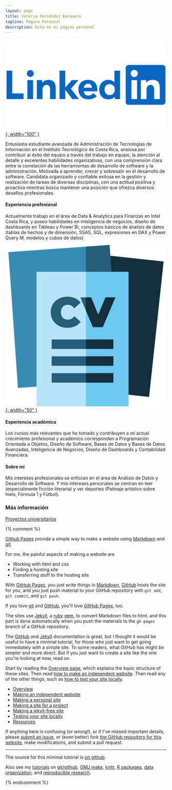 ```yaml
---
layout: page
title: Valeria Fernández Barquero
tagline: Página Personal
description: Esta es mi pagina personal
---
```


[![Linkedin](assets/Linkedin-Logo.png){: width="100" }](https://www.linkedin.com/in/valeria-fern%C3%A1ndez-barquero-286271273)

Entusiasta estudiante avanzada de Administración de Tecnologías de Información en el Instituto Tecnológico de Costa Rica, ansiosa por contribuir al éxito del equipo a través del trabajo en equipo, la atención al detalle y excelentes habilidades organizativas, con una comprensión clara entre la correlación de las herramientas de desarrollo de software y la administración. Motivada a  aprender, crecer y sobresalir en el desarrollo de software. Candidata organizado y confiable exitosa en la gestión y realización de tareas de diversas disciplinas, con una actitud positiva y proactiva mientras busca mantener una posición que ofrezca diversos desafíos profesionales.

#### Experiencia profesional

Actualmente trabajo en el área de Data & Analytics para Finanzas en Intel Costa Rica, y poseo habilidades en inteligencia de negocios, diseño de dashboards en Tableau y Power BI, conceptos básicos de ánalisis de datos (tablas de hechos y de dimensión, SSAS, SQL, expresiones en DAX y Power Query M, modelos y cubos de datos)

[![CV](assets/cvlogo.png){: width="50" }](https://drive.google.com/file/d/1Qc25FxFcskg513M_iUKnDqTG_Pbx8flF/view?usp=sharing)

#### Experiencia académica

Los cursos más relevantes que he tomado y contribuyen a mi actual crecimiento profesional y académico corresponden a Programación Orientada a Objetos, Diseño de Software, Bases de Datos y Bases de Datos Avanzadas, Inteligencia de Negocios, Diseño de Dashboards y Contabilidad Financiera.

#### Sobre mí

Mis intereses profesionales se enfocan en el área de Análisis de Datos y Desarrollo de Software. Y mis intereses personales se centran en leer (especialmente ficción literaria) y ver deportes (Patinaje artístico sobre hielo, Fórmula 1 y Fútbol). 



### Más información

[Proyectos universitarios](pages/proyectos_universitarios.md)


{% comment %}

[Github Pages](https://pages.github.com) provide a simple way to make a
website using
[Markdown](https://daringfireball.net/projects/markdown/) and
[git](https://git-scm.com).

For me, the painful aspects of making a website are

- Working with html and css
- Finding a hosting site
- Transferring stuff to the hosting site

With [GitHub Pages](https://pages.github.com), you just write things in
[Markdown](https://daringfireball.net/projects/markdown/),
[GitHub](https://github.com) hosts the site for you, and you just push
material to your GitHub repository with `git add`, `git commit`, and
`git push`.

If you love [git](https://git-scm.com/) and
[GitHub](https://github.com), you'll love
[GitHub Pages](https://pages.github.com), too.

The sites use [Jekyll](https://jekyllrb.com/), a
[ruby](https://www.ruby-lang.org/en/) [gem](https://rubygems.org/), to
convert Markdown files to html, and this part is done
automatically when you push the materials to the `gh-pages` branch
of a GitHub repository.

The [GitHub](https://pages.github.com) and
[Jekyll](https://jekyllrb.com) documentation is great, but I thought it
would be useful to have a minimal tutorial, for those who just want to
get going immediately with a simple site. To some readers, what GitHub
has might be simpler and more direct.  But if you just want to create
a site like the one you're looking at now, read on.

Start by reading the [Overview page](pages/overview.html), which
explains the basic structure of these sites. Then read
[how to make an independent website](pages/independent_site.html). Then
read any of the other things, such as
[how to test your site locally](pages/local_test.html).

- [Overview](pages/overview.html)
- [Making an independent website](pages/independent_site.html)
- [Making a personal site](pages/user_site.html)
- [Making a site for a project](pages/project_site.html)
- [Making a jekyll-free site](pages/nojekyll.html)
- [Testing your site locally](pages/local_test.html)
- [Resources](pages/resources.html)

If anything here is confusing (or _wrong_!), or if I've missed
important details, please
[submit an issue](https://github.com/kbroman/simple_site/issues), or (even
better) fork [the GitHub repository for this website](https://github.com/kbroman/simple_site),
make modifications, and submit a pull request.

---

The source for this minimal tutorial is [on github](https://github.com/kbroman/simple_site).

Also see my [tutorials](https://kbroman.org/tutorials) on
[git/github](https://kbroman.org/github_tutorial),
[GNU make](https://kbroman.org/minimal_make),
[knitr](https://kbroman.org/knitr_knutshell),
[R packages](https://kbroman.org/pkg_primer),
[data organization](https://kbroman.org/dataorg),
and [reproducible research](https://kbroman.org/steps2rr).

{% endcomment %}